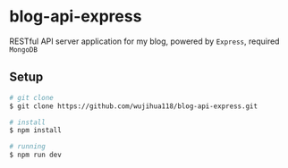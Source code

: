 # blog-api-express

RESTful API server application for my blog, powered by `Express`, required `MongoDB`

## Setup

```bash
# git clone
$ git clone https://github.com/wujihua118/blog-api-express.git

# install
$ npm install

# running
$ npm run dev
```
